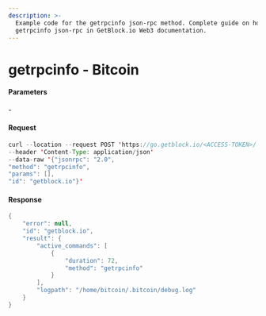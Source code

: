 ```yaml
---
description: >-
  Example code for the getrpcinfo json-rpc method. Сomplete guide on how to use
  getrpcinfo json-rpc in GetBlock.io Web3 documentation.
---
```


# getrpcinfo - Bitcoin

#### Parameters

\-

#### Request

```java
curl --location --request POST 'https://go.getblock.io/<ACCESS-TOKEN>/' 
--header 'Content-Type: application/json' 
--data-raw '{"jsonrpc": "2.0",
"method": "getrpcinfo",
"params": [],
"id": "getblock.io"}'
```

#### Response

```java
{
    "error": null,
    "id": "getblock.io",
    "result": {
        "active_commands": [
            {
                "duration": 72,
                "method": "getrpcinfo"
            }
        ],
        "logpath": "/home/bitcoin/.bitcoin/debug.log"
    }
}
```
